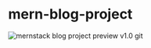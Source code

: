 # mern-blog-project

![mernstack blog project preview v1.0](https://i.hizliresim.com/m9kg8r1.jpg)
git
